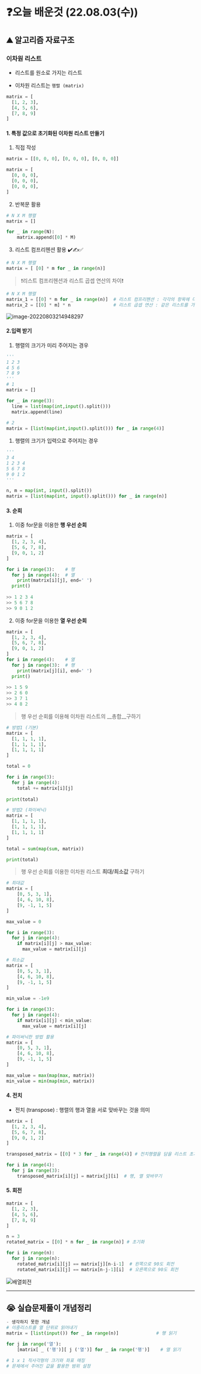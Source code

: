 # ❓오늘 배운것 (22.08.03(수)) 



## ⛰️ 알고리즘 자료구조



### 이차원 리스트

- 리스트를 원소로 가지는 리스트

- 이차원 리스트는 `행렬 (matrix)`

```python
matrix = [
  [1, 2, 3],
  [4, 5, 6],
  [7, 8, 9]
]
```



#### 1. 특정 값으로 초기화된 이차원 리스트 만들기

1. 직접 작성

```python
matrix = [[0, 0, 0], [0, 0, 0], [0, 0, 0]]

matrix = [
  [0, 0, 0],
  [0, 0, 0],
  [0, 0, 0],
]
```

2.  반복문 활용

```python
# N X M 행렬
matrix = []

for _ in range(N):
	matrix.append([0] * M) 
```

3. 리스트 컴프리헨션 활용 ✔️✍️✅

```python
# N X M 행렬
matrix = [ [0] * m for _ in range(n)]
```

> ❗리스트 컴프리헨션과 리스트 곱셉 연산의 차이❗ 

```python
# N X M 행렬
matrix_1 = [[0] * m for _ in range(n)]  # 리스트 컴프리헨션 : 각각의 항목에 다른 리스트가 들어감
matrix_2 = [[0] * m] * n                # 리스트 곱셉 연산 : 같은 리스트를 가리킴
```

![image-20220803214948297](TIL_220803.assets/image-20220803214948297.png)



#### 2.입력 받기

1. 행렬의 크기가 미리 주어지는 경우


```python
'''
1 2 3
4 5 6
7 8 9
'''
# 1
matrix = []

for _ in range(3):
  line = list(map(int,input().split()))
  matrix.append(line)
  
# 2
matrix = [list(map(int,input().split())) for _ in range(4)]
```



1. 행렬의 크기가 입력으로 주어지는 경우

```python
'''
3 4
1 2 3 4
5 6 7 8
9 0 1 2
'''

n, m = map(int, input().split())
matrix = [list(map(int, input().split())) for _ in range(n)]
```



#### 3. 순회

1. 이중 for문을 이용한 __행 우선 순회__

```python
matrix = [
  [1, 2, 3, 4],
  [5, 6, 7, 8],
  [9, 0, 1, 2]
]

for i in range(3):    # 행
  for j in range(4):  # 열
    print(matrix[i][j], end=' ')
  print()
 
>> 1 2 3 4
>> 5 6 7 8
>> 9 0 1 2
```

2. 이중 for문을 이용한 __열 우선 순회__

```python
matrix = [
  [1, 2, 3, 4],
  [5, 6, 7, 8],
  [9, 0, 1, 2]
]
for i in range(4):    # 열
  for j in range(3):  # 행
    print(matrix[j][i], end=' ')
  print()
  
>> 1 5 9
>> 2 6 0
>> 3 7 1
>> 4 8 2
```



> 행 우선 순회를 이용해 이차원 리스트의 __총합__구하기

```python
# 방법1 (기본)
matrix = [
  [1, 1, 1, 1],
  [1, 1, 1, 1],
  [1, 1, 1, 1]
]

total = 0

for i in range(3):
  for j in range(4):
    total += matrix[i][j]
    
print(total)
```

```python
# 방법2 (파이써닉)
matrix = [
  [1, 1, 1, 1],
  [1, 1, 1, 1],
  [1, 1, 1, 1]
]

total = sum(map(sum, matrix))

print(total)
```



> 행 우선 순회를 이용한 이차원 리스트 __최대/최소값__ 구하기

```python
# 최대값
matrix = [
	[0, 5, 3, 1],
	[4, 6, 10, 8],
	[9, -1, 1, 5]
]

max_value = 0

for i in range(3):
  for j in range(4):
    if matrix[i][j] > max_value:
      max_value = matrix[i][j]
```

```python
# 최소값
matrix = [
	[0, 5, 3, 1],
	[4, 6, 10, 8],
	[9, -1, 1, 5]
]

min_value = -1e9

for i in range(3):
  for j in range(4):
    if matrix[i][j] < min_value:
      max_value = matrix[i][j]
```

```python
# 파이써닉한 방법 활용
matrix = [
	[0, 5, 3, 1],
	[4, 6, 10, 8],
	[9, -1, 1, 5]
]

max_value = max(map(max, matrix))
min_value = min(map(min, matrix))
```



#### 4. 전치

- 전치 (transpose) : 행렬의 행과 열을 서로 맞바꾸는 것을 의미

```python
matrix = [
  [1, 2, 3, 4],
  [5, 6, 7, 8],
  [9, 0, 1, 2]
]

transposed_matrix = [[0] * 3 for _ in range(4)] # 전치행렬을 담을 리스트 초기화

for i in range(4):
  for j in range(3):
    transposed_matrix[i][j] = matrix[j][i]  # 행, 열 맞바꾸기
```



#### 5. 회전

```python
matrix = [
  [1, 2, 3],
  [4, 5, 6],
  [7, 8, 9]
]

n = 3
rotated_matrix = [[0] * n for _ in range(n)] # 초기화

for i in range(n):
  for j in range(n):
    rotated_matrix[i][j] == matrix[j][n-i-1]  # 왼쪽으로 90도 회전
    rotated_matrix[i][j] == matrix[n-j-1][i]  # 오른쪽으로 90도 회전
```

![배열회전](TIL_220803.assets/배열회전.jpg)



---



## 😭 실습문제풀이 개념정리

```python
- 생각하지 못한 개념
# 이중리스트를 열 단위로 읽어내기 
matrix = [list(input()) for _ in range(n)]              # 행 읽기

for j in range('열'):
	[matrix[ _ ('행')][ j ('열')] for _ in range('행')]    # 열 읽기

# 1 x 1 직사각형의 크기와 좌표 매칭
# 문제에서 주어진 값을 활용한 범위 설정
```

